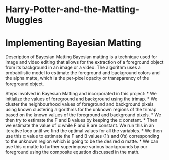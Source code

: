 # Harry-Potter-and-the-Matting-Muggles

# Implementing Bayesian Matting

Description of Bayesian Matting
Bayesian matting is a technique used for image and video editing that allows for the extraction of a foreground object from its background in an image or a video. The algorithm uses a probabilistic model to estimate the foreground and background colors and the alpha matte, which is the per-pixel opacity or transparency of the foreground object.



Steps involved in Bayesian Matting and incorporated in this project:
* 
We initialize the values of foreground and background using the trimap. 
* 
We cluster the neighbourhood values of foreground and background pixels using known clustering algorithms for the unknown regions of the trimap based on the known values of the foreground and background pixels.
* 
We then try to estimate the F and B values by keeping the α constant.
* 
Then we estimate the value of α while F and B are constant. We run this in an iterative loop until we find the optimal values for all the variables.
* 
We then use this α value to estimate the F and B values (1’s and 0’s) corresponding to the unknown region which is going to be the desired α matte. 
* 
We can use this α matte to further superimpose various backgrounds by our foreground using the composite equation discussed in the math.

